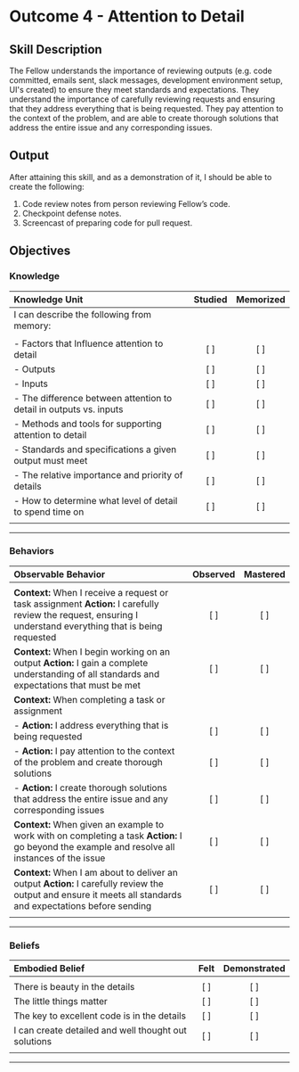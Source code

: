 # Outcome 4 - Attention to Detail


## Skill Description

The Fellow understands the importance of reviewing outputs (e.g. code committed, emails sent, slack messages, development environment setup, UI's created) to ensure they meet standards and expectations. They understand the importance of carefully reviewing requests and ensuring that they address everything that is being requested. They pay attention to the context of the problem, and are able to create thorough solutions that address the entire issue and any corresponding issues. 


## Output
After attaining this skill, and as a demonstration of it, I should be able to create the following:

1. Code review notes from person reviewing Fellow’s code.
2. Checkpoint defense notes.
3. Screencast of preparing code for pull request.


## Objectives

### Knowledge


| Knowledge Unit | Studied | Memorized |
|:---|:---:|:---:|
| I can describe the following from memory: | | |
| | | |
| - Factors that Influence attention to detail | [ ] | [ ] |
| - Outputs | [ ] | [ ] |
| - Inputs | [ ] | [ ] |
| - The difference between attention to detail in outputs vs. inputs | [ ] | [ ] |
| - Methods and tools for supporting attention to detail | [ ] | [ ] |
| - Standards and specifications a given output must meet | [ ] | [ ] |
| - The relative importance and priority of details | [ ] | [ ] |
| - How to determine what level of detail to spend time on | [ ] | [ ] |
| | | |


---

### Behaviors


| Observable Behavior | Observed | Mastered |
|:---|:---:|:---:|
| | | |
| **Context:** When I receive a request or task assignment **Action:** I carefully review the request, ensuring I understand everything that is being requested | [ ] | [ ] |
| **Context:** When I begin working on an output **Action:** I gain a complete understanding of all standards and expectations that must be met | [ ] | [ ] |
| **Context:** When completing a task or assignment | | |
| - **Action:** I address everything that is being requested | [ ] | [ ] |
| - **Action:** I pay attention to the context of the problem and create thorough solutions | [ ] | [ ] |
| - **Action:** I create thorough solutions that address the entire issue and any corresponding issues | [ ] | [ ] |
| **Context:** When given an example to work with on completing a task **Action:** I go beyond the example and resolve all instances of the issue | [ ] | [ ] |
| **Context:** When I am about to deliver an output **Action:** I carefully review the output and ensure it meets all standards and expectations before sending | [ ] | [ ] |
| | | |

---


### Beliefs


| Embodied Belief | Felt | Demonstrated |
|:---|:---:|:---:|
| | | |
| There is beauty in the details | [ ] | [ ] |
| The little things matter | [ ] | [ ] |
| The key to excellent code is in the details | [ ] | [ ] |
| I can create detailed and well thought out solutions | [ ] | [ ] |
| | | |

---